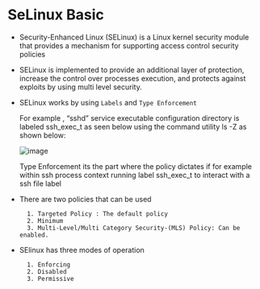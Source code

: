 # SeLinux Basic

- Security-Enhanced Linux (SELinux) is a Linux kernel security module that provides a mechanism for supporting access control security policies

 
- SELinux is implemented to provide an additional layer of protection, increase the control over processes execution, and protects against exploits by using multi level security.


- SELinux works by using `Labels` and `Type Enforcement`

  For example , “sshd” service executable configuration directory is labeled ssh_exec_t as seen below using the command utility ls -Z as shown below:
 
  ![image](https://github.com/Pavan-1997/SeLinux_Basic/assets/32020205/2cbd68ce-5ddc-448a-823d-2b2b8f993f84)

   Type Enforcement its the part where the policy dictates if for example within ssh process context running label ssh_exec_t to interact with a ssh file label


- There are two policies that can be used

  ```
	1. Targeted Policy : The default policy
	2. Minimum
	3. Multi-Level/Multi Category Security-(MLS) Policy: Can be enabled.
  ```


- SElinux has three modes of operation

  ```
	1. Enforcing
	2. Disabled
	3. Permissive
  ```
